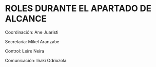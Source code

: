 # ROLES DURANTE EL APARTADO DE ALCANCE

Coordinación: Ane Juaristi

Secretaría: Mikel Aranzabe

Control: Leire Neira

Comunicación: Iñaki Odriozola